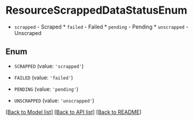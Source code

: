 # ResourceScrappedDataStatusEnum

* `scrapped` - Scraped * `failed` - Failed * `pending` - Pending * `unscrapped` - Unscraped

## Enum

* `SCRAPPED` (value: `'scrapped'`)

* `FAILED` (value: `'failed'`)

* `PENDING` (value: `'pending'`)

* `UNSCRAPPED` (value: `'unscrapped'`)

[[Back to Model list]](../README.md#documentation-for-models) [[Back to API list]](../README.md#documentation-for-api-endpoints) [[Back to README]](../README.md)


